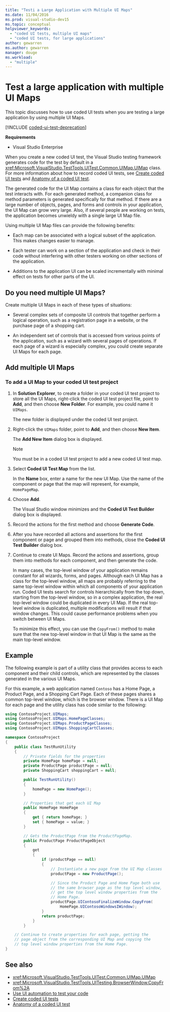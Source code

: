 ```yaml
---
title: "Testi a Large Application with Multiple UI Maps"
ms.date: 11/04/2016
ms.prod: visual-studio-dev15
ms.topic: conceptual
helpviewer_keywords:
  - "coded UI tests, multiple UI maps"
  - "coded UI tests, for large applications"
author: gewarren
ms.author: gewarren
manager: douge
ms.workload:
  - "multiple"
---
```

# Test a large application with multiple UI Maps

This topic discusses how to use coded UI tests when you are testing a large application by using multiple UI Maps.

[!INCLUDE [coded-ui-test-deprecation](includes/coded-ui-test-deprecation.md)]

**Requirements**

- Visual Studio Enterprise

When you create a new coded UI test, the Visual Studio testing framework generates code for the test by default in a <xref:Microsoft.VisualStudio.TestTools.UITest.Common.UIMap.UIMap> class. For more information about how to record coded UI tests, see [Create coded UI tests](../test/use-ui-automation-to-test-your-code.md) and [Anatomy of a coded UI test](../test/anatomy-of-a-coded-ui-test.md).

The generated code for the UI Map contains a class for each object that the test interacts with. For each generated method, a companion class for method parameters is generated specifically for that method. If there are a large number of objects, pages, and forms and controls in your application, the UI Map can grow very large. Also, if several people are working on tests, the application becomes unwieldy with a single large UI Map file.

Using multiple UI Map files can provide the following benefits:

- Each map can be associated with a logical subset of the application. This makes changes easier to manage.

- Each tester can work on a section of the application and check in their code without interfering with other testers working on other sections of the application.

- Additions to the application UI can be scaled incrementally with minimal effect on tests for other parts of the UI.

## Do you need multiple UI Maps?
 Create multiple UI Maps in each of these types of situations:

-   Several complex sets of composite UI controls that together perform a logical operation, such as a registration page in a website, or the purchase page of a shopping cart.

-   An independent set of controls that is accessed from various points of the application, such as a wizard with several pages of operations. If each page of a wizard is especially complex, you could create separate UI Maps for each page.

## Add multiple UI Maps

### To add a UI Map to your coded UI test project

1. In **Solution Explorer**, to create a folder in your coded UI test project to store all the UI Maps, right-click the coded UI test project file, point to **Add**, and then choose **New Folder**. For example, you could name it `UIMaps`.

    The new folder is displayed under the coded UI test project.

2. Right-click the `UIMaps` folder, point to **Add**, and then choose **New Item**.

    The **Add New Item** dialog box is displayed.

   > [!NOTE]
   > You must be in a coded UI test project to add a new coded UI test map.

3. Select **Coded UI Test Map** from the list.

    In the **Name** box, enter a name for the new UI Map. Use the name of the component or page that the map will represent, for example, `HomePageMap`.

4. Choose **Add**.

    The Visual Studio window minimizes and the **Coded UI Test Builder** dialog box is displayed.

5. Record the actions for the first method and choose **Generate Code**.

6. After you have recorded all actions and assertions for the first component or page and grouped them into methods, close the **Coded UI Test Builder** dialog box.

7. Continue to create UI Maps. Record the actions and assertions, group them into methods for each component, and then generate the code.

   In many cases, the top-level window of your application remains constant for all wizards, forms, and pages. Although each UI Map has a class for the top-level window, all maps are probably referring to the same top-level window within which all components of your application run. Coded UI tests search for controls hierarchically from the top down, starting from the top-level window, so in a complex application, the real top-level window could be duplicated in every UI Map. If the real top-level window is duplicated, multiple modifications will result if that window changes. This could cause performance problems when you switch between UI Maps.

   To minimize this effect, you can use the `CopyFrom()` method to make sure that the new top-level window in that UI Map is the same as the main top-level window.

## Example

The following example is part of a utility class that provides access to each component and their child controls, which are represented by the classes generated in the various UI Maps.

For this example, a web application named `Contoso` has a Home Page, a Product Page, and a Shopping Cart Page. Each of these pages shares a common top-level window, which is the browser window. There is a UI Map for each page and the utility class has code similar to the following:

```csharp
using ContosoProject.UIMaps;
using ContosoProject.UIMaps.HomePageClasses;
using ContosoProject.UIMaps.ProductPageClasses;
using ContosoProject.UIMaps.ShoppingCartClasses;

namespace ContosoProject
{
    public class TestRunUtility
    {
        // Private fields for the properties
        private HomePage homePage = null;
        private ProductPage productPage = null;
        private ShoppingCart shoppingCart = null;

        public TestRunUtility()
        {
            homePage = new HomePage();
        }

        // Properties that get each UI Map
        public HomePage HomePage
        {
            get { return homePage; }
            set { homePage = value; }
        }

        // Gets the ProductPage from the ProductPageMap.
        public ProductPage ProductPageObject
        {
            get
            {
                if (productPage == null)
                {
                    // Instantiate a new page from the UI Map classes
                    productPage = new ProductPage();

                    // Since the Product Page and Home Page both use
                    // the same browser page as the top level window,
                    // get the top level window properties from the
                    // Home Page.
                    productPage.UIContosoFinalizeWindow.CopyFrom(
                        HomePage.UIContosoWindowsIWindow);
                }
                return productPage;
            }
        }

    // Continue to create properties for each page, getting the
    // page object from the corresponding UI Map and copying the
    // top level window properties from the Home Page.
}
```

## See also

- <xref:Microsoft.VisualStudio.TestTools.UITest.Common.UIMap.UIMap>
- <xref:Microsoft.VisualStudio.TestTools.UITesting.BrowserWindow.CopyFrom%2A>
- [Use UI automation to test your code](../test/use-ui-automation-to-test-your-code.md)
- [Create coded UI tests](../test/use-ui-automation-to-test-your-code.md)
- [Anatomy of a coded UI test](../test/anatomy-of-a-coded-ui-test.md)
